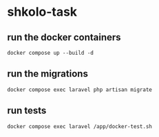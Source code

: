 # shkolo-task

## run the docker containers

`docker compose up --build -d`

## run the migrations

`docker compose exec laravel php artisan migrate`


## run tests 

`docker compose exec laravel /app/docker-test.sh`

